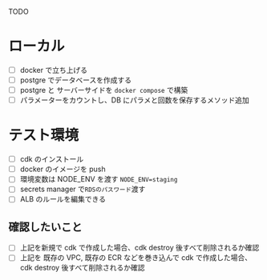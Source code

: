 TODO

# ローカル

- [ ] docker で立ち上げる
- [ ] postgre でデータベースを作成する
- [ ] postgre と サーバーサイドを `docker compose` で構築
- [ ] パラメーターをカウントし、DB にパラメと回数を保存するメソッド追加

# テスト環境

- [ ] cdk のインストール
- [ ] docker のイメージを push
- [ ] 環境変数は NODE_ENV を渡す `NODE_ENV=staging`
- [ ] secrets manager で`RDSのパスワード`渡す
- [ ] ALB のルールを編集できる

## 確認したいこと

- [ ] 上記を新規で cdk で作成した場合、cdk destroy 後すべて削除されるか確認
- [ ] 上記を 既存の VPC, 既存の ECR などを巻き込んで cdk で作成した場合、cdk destroy 後すべて削除されるか確認

